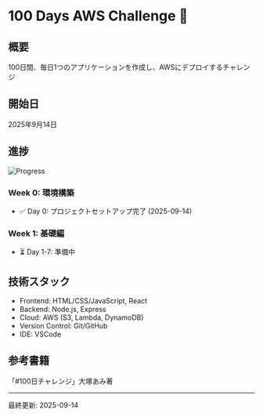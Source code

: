 ﻿# 100 Days AWS Challenge 🚀

## 概要
100日間、毎日1つのアプリケーションを作成し、AWSにデプロイするチャレンジ

## 開始日
2025年9月14日

## 進捗
![Progress](https://img.shields.io/badge/Progress-0%2F100-blue)

### Week 0: 環境構築
- ✅ Day 0: プロジェクトセットアップ完了 (2025-09-14)

### Week 1: 基礎編
- ⏳ Day 1-7: 準備中

## 技術スタック
- Frontend: HTML/CSS/JavaScript, React
- Backend: Node.js, Express
- Cloud: AWS (S3, Lambda, DynamoDB)
- Version Control: Git/GitHub
- IDE: VSCode

## 参考書籍
「#100日チャレンジ」大塚あみ著

---
最終更新: 2025-09-14
